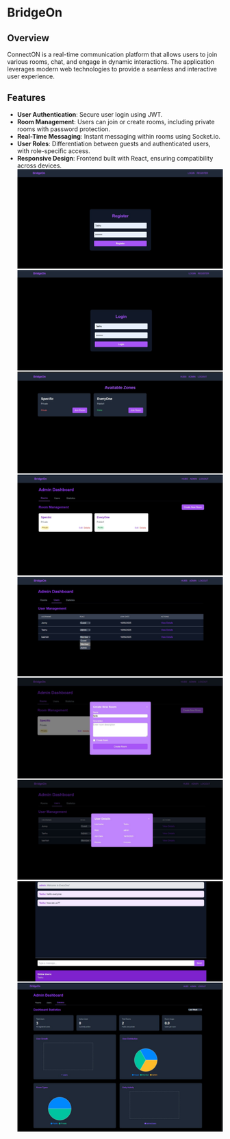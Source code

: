 # BridgeOn

## Overview

ConnectON is a real-time communication platform that allows users to join various rooms, chat, and engage in dynamic interactions. The application leverages modern web technologies to provide a seamless and interactive user experience.

## Features

- **User Authentication**: Secure user login using JWT.
- **Room Management**: Users can join or create rooms, including private rooms with password protection.
- **Real-Time Messaging**: Instant messaging within rooms using Socket.io.
- **User Roles**: Differentiation between guests and authenticated users, with role-specific access.
- **Responsive Design**: Frontend built with React, ensuring compatibility across devices.
![Register Screen](./ss/reg.jpg)
![Login Screen](./ss/login.jpg)
![Main Screen](./ss/mainS.jpg)
![Admin Main Screen](./ss/Rooms.jpg)
![UserManagement Screen](./ss/userm.jpg)
![Creating Room Screen](./ss/RoomCrt.jpg)
![Details Screen](./ss/userdata.jpg)
![Chatting Screen](./ss/talk.jpg)
![Statistics Screen](./ss/stats.jpg)
